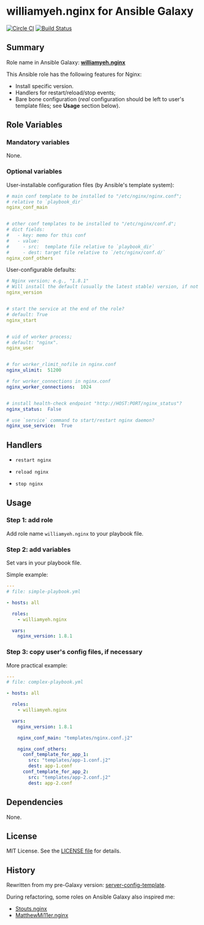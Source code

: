 
williamyeh.nginx for Ansible Galaxy
============

[![Circle CI](https://circleci.com/gh/William-Yeh/ansible-nginx.svg?style=shield)](https://circleci.com/gh/William-Yeh/ansible-nginx) [![Build Status](https://travis-ci.org/William-Yeh/ansible-nginx.svg?branch=master)](https://travis-ci.org/William-Yeh/ansible-nginx)


## Summary

Role name in Ansible Galaxy: **[williamyeh.nginx](https://galaxy.ansible.com/williamyeh/nginx/)**

This Ansible role has the following features for Nginx:

 - Install specific version.
 - Handlers for restart/reload/stop events;
 - Bare bone configuration (*real* configuration should be left to user's template files; see **Usage** section below).




## Role Variables

### Mandatory variables

None.




### Optional variables

User-installable configuration files (by Ansible's template system):


```yaml
# main conf template to be installed to "/etc/nginx/nginx.conf";
# relative to `playbook_dir`
nginx_conf_main


# other conf templates to be installed to "/etc/nginx/conf.d";
# dict fields:
#   - key: memo for this conf
#   - value:
#     - src:  template file relative to `playbook_dir`
#     - dest: target file relative to `/etc/nginx/conf.d/`
nginx_conf_others
```


User-configurable defaults:


```yaml
# Nginx version; e.g., "1.8.1"
# Will install the default (usually the latest stable) version, if not specified.
nginx_version


# start the service at the end of the role?
# default: True
nginx_start      


# uid of worker process;
# default: "nginx".
nginx_user


# for worker_rlimit_nofile in nginx.conf
nginx_ulimit:  51200

# for worker_connections in nginx.conf
nginx_worker_connections:  1024


# install health-check endpoint "http://HOST:PORT/nginx_status"?
nginx_status:  False

# use `service` command to start/restart nginx daemon?
nginx_use_service:  True
```


## Handlers

- `restart nginx`

- `reload nginx`

- `stop nginx`



## Usage


### Step 1: add role

Add role name `williamyeh.nginx` to your playbook file.


### Step 2: add variables

Set vars in your playbook file.

Simple example:

```yaml
---
# file: simple-playbook.yml

- hosts: all

  roles:
    - williamyeh.nginx

  vars:
    nginx_version: 1.8.1
```


### Step 3: copy user's config files, if necessary


More practical example:

```yaml
---
# file: complex-playbook.yml

- hosts: all

  roles:
    - williamyeh.nginx

  vars:
    nginx_version: 1.8.1

    nginx_conf_main: "templates/nginx.conf.j2"

    nginx_conf_others:
      conf_template_for_app_1:
        src: "templates/app-1.conf.j2"
        dest: app-1.conf
      conf_template_for_app_2:
        src: "templates/app-2.conf.j2"
        dest: app-2.conf
```


## Dependencies

None.


## License

MIT License. See the [LICENSE file](LICENSE) for details.


## History

Rewritten from my pre-Galaxy version: [server-config-template](https://github.com/William-Yeh/server-config-template).

During refactoring, some roles on Ansible Galaxy also inspired me:

  - [Stouts.nginx](https://github.com/Stouts/Stouts.nginx)
  - [MatthewMi11er.nginx](https://github.com/MatthewMi11er/ansible-role-nginx)
